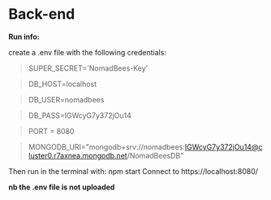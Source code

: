 # Back-end

**Run info:**

create a .env file with the following credentials:

> SUPER_SECRET='NomadBees-Key'

> DB_HOST=localhost
  
> DB_USER=nomadbees
  
> DB_PASS=IGWcyG7y372jOu14

> PORT = 8080

> MONGODB_URI="mongodb+srv://nomadbees:IGWcyG7y372jOu14@cluster0.r7axnea.mongodb.net/NomadBeesDB"

Then run in the terminal with: npm start
Connect to https://localhost:8080/

**nb the .env file is not uploaded**

